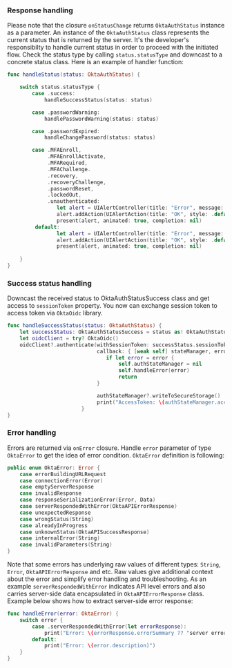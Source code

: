 ### Response handling

Please note that the closure `onStatusChange` returns `OktaAuthStatus` instance as a parameter. An instance of the `OktaAuthStatus` class represents the current status that is returned by the server. It's the developer's responsibilty to handle current status in order to proceed with the initiated flow. Check the status type by calling `status.statusType` and downcast to a concrete status class. Here is an example of handler function:

```swift
func handleStatus(status: OktaAuthStatus) {

    switch status.statusType {
        case .success:
            handleSuccessStatus(status: status)

        case .passwordWarning:
            handlePasswordWarning(status: status)

        case .passwordExpired:
            handleChangePassword(status: status)

        case .MFAEnroll,
             .MFAEnrollActivate,
             .MFARequired,
             .MFAChallenge.
             .recovery,
             .recoveryChallenge,
             .passwordReset,
             .lockedOut,
             .unauthenticated:
                let alert = UIAlertController(title: "Error", message: "Not implemented", preferredStyle: .alert)
                alert.addAction(UIAlertAction(title: "OK", style: .default, handler: nil))
                present(alert, animated: true, completion: nil)
         default:
                let alert = UIAlertController(title: "Error", message: "Unknown status - \(status.statusType.rawValue)", preferredStyle: .alert)
                alert.addAction(UIAlertAction(title: "OK", style: .default, handler: nil))
                present(alert, animated: true, completion: nil)
             
    }
}
```

### Success status handling

Downcast the received status to OktaAuthStatusSuccess class and get access to `sessionToken` property. You now can exchange session token to access token via `OktaOidc` library.

```swift
func handleSuccessStatus(status: OktaAuthStatus) {
    let successStatus: OktaAuthStatusSuccess = status as! OktaAuthStatusSuccess
    let oidcClient = try? OktaOidc()
    oidcClient?.authenticate(withSessionToken: successStatus.sessionToken!,
                             callback: { [weak self] stateManager, error in
                                if let error = error {
                                    self.authStateManager = nil
                                    self.handleError(error)
                                    return
                             }

                             authStateManager?.writeToSecureStorage()
                             print("AccessToken: \(authStateManager.accessToken)")
                        }
}
```

### Error handling

Errors are returned via `onError` closure. Handle `error` parameter of type `OktaError` to get the idea of error condition. `OktaError` definition is following:

```swift
public enum OktaError: Error {
    case errorBuildingURLRequest
    case connectionError(Error)
    case emptyServerResponse
    case invalidResponse
    case responseSerializationError(Error, Data)
    case serverRespondedWithError(OktaAPIErrorResponse)
    case unexpectedResponse
    case wrongStatus(String)
    case alreadyInProgress
    case unknownStatus(OktaAPISuccessResponse)
    case internalError(String)
    case invalidParameters(String)
}
```
Note that some errors has underlying raw values of different types: `String`, `Error`, `OktaAPIErrorResponse` and etc. Raw values give additional context about the error and simplify error handling and troubleshooting. As an example `serverRespondedWithError` indicates API level errors and also carries server-side data encapsulated in `OktaAPIErrorResponse` class. Example below shows how to extract server-side error response:

```swift
func handleError(error: OktaError) {
    switch error {
        case .serverRespondedWithError(let errorResponse):
            print("Error: \(errorResponse.errorSummary ?? "server error")")
        default:
            print("Error: \(error.description)")
    }
}
```
